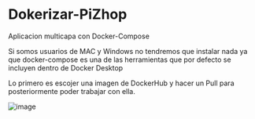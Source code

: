 # Dokerizar-PiZhop

Aplicacion multicapa con Docker-Compose

Si somos usuarios de MAC y Windows no tendremos que instalar nada ya que docker-compose es una de las herramientas que por defecto se incluyen dentro de Docker Desktop

Lo primero es escojer una imagen de DockerHub y hacer un Pull para posteriormente poder trabajar con ella.

![image](https://user-images.githubusercontent.com/91556752/171196915-cdb0834d-1c19-4e1c-995a-da8abb687716.png)
